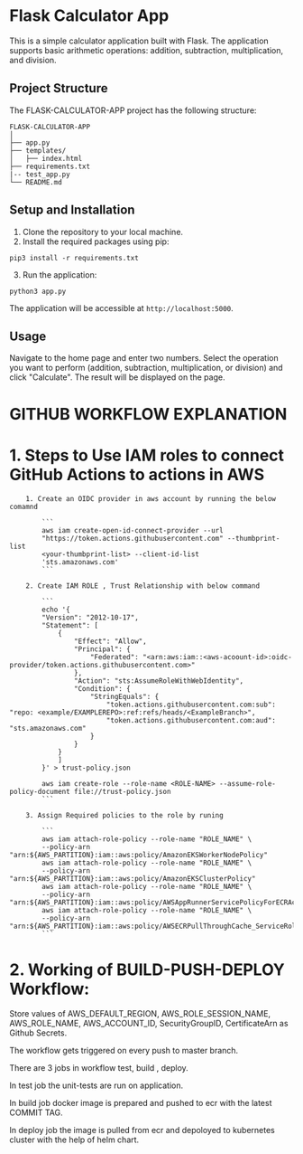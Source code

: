 # Flask Calculator App

This is a simple calculator application built with Flask. The application supports basic arithmetic operations: addition, subtraction, multiplication, and division.

## Project Structure

The FLASK-CALCULATOR-APP project has the following structure:

```
FLASK-CALCULATOR-APP
│
├── app.py
├── templates/
│   ├── index.html
├── requirements.txt
|-- test_app.py
└── README.md
```

## Setup and Installation

1. Clone the repository to your local machine.
2. Install the required packages using pip:

```
pip3 install -r requirements.txt
```

3. Run the application:

```
python3 app.py
```

The application will be accessible at `http://localhost:5000`.

## Usage

Navigate to the home page and enter two numbers. Select the operation you want to perform (addition, subtraction, multiplication, or division) and click "Calculate". The result will be displayed on the page.



# GITHUB WORKFLOW EXPLANATION

# 1. Steps to Use IAM roles to connect GitHub Actions to actions in AWS

        1. Create an OIDC provider in aws account by running the below comamnd 

            ```
            aws iam create-open-id-connect-provider ‐‐url 
            "https://token.actions.githubusercontent.com" ‐‐thumbprint-list 
            <your-thumbprint-list> ‐‐client-id-list 
            'sts.amazonaws.com'
            ```

        2. Create IAM ROLE , Trust Relationship with below command 

            ```
            echo '{
            "Version": "2012-10-17",
            "Statement": [
                {
                    "Effect": "Allow",
                    "Principal": {
                        "Federated": "<arn:aws:iam::<aws-acoount-id>:oidc-provider/token.actions.githubusercontent.com>"
                    },
                    "Action": "sts:AssumeRoleWithWebIdentity",
                    "Condition": {
                        "StringEquals": {
                            "token.actions.githubusercontent.com:sub": "repo: <example/EXAMPLEREPO>:ref:refs/heads/<ExampleBranch>",
                            "token.actions.githubusercontent.com:aud": "sts.amazonaws.com"
                        }
                    }
                }
                ]
            }' > trust-policy.json

            aws iam create-role --role-name <ROLE-NAME> --assume-role-policy-document file://trust-policy.json
            ```

        3. Assign Required policies to the role by runing 

            ```
            aws iam attach-role-policy --role-name "ROLE_NAME" \
            --policy-arn "arn:${AWS_PARTITION}:iam::aws:policy/AmazonEKSWorkerNodePolicy"
            aws iam attach-role-policy --role-name "ROLE_NAME" \
            --policy-arn "arn:${AWS_PARTITION}:iam::aws:policy/AmazonEKSClusterPolicy"
            aws iam attach-role-policy --role-name "ROLE_NAME" \
            --policy-arn "arn:${AWS_PARTITION}:iam::aws:policy/AWSAppRunnerServicePolicyForECRAccess"
            aws iam attach-role-policy --role-name "ROLE_NAME" \
            --policy-arn "arn:${AWS_PARTITION}:iam::aws:policy/AWSECRPullThroughCache_ServiceRolePolicy"    
            ```

# 2. Working of  BUILD-PUSH-DEPLOY Workflow:

Store values of AWS_DEFAULT_REGION, AWS_ROLE_SESSION_NAME, AWS_ROLE_NAME, AWS_ACCOUNT_ID, SecurityGroupID, CertificateArn as Github Secrets.

The workflow gets triggered on every push to master branch.

There are 3 jobs in workflow test, build , deploy.

In test job the unit-tests are run on application.

In build job docker image is prepared and pushed to ecr with the latest COMMIT TAG.

In deploy job the image is pulled from ecr and depoloyed to kubernetes cluster with the help of helm chart.
